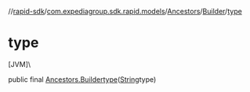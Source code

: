 //[rapid-sdk](../../../../index.md)/[com.expediagroup.sdk.rapid.models](../../index.md)/[Ancestors](../index.md)/[Builder](index.md)/[type](type.md)

# type

[JVM]\

public final [Ancestors.Builder](index.md)[type](type.md)([String](https://docs.oracle.com/javase/8/docs/api/java/lang/String.html)type)
